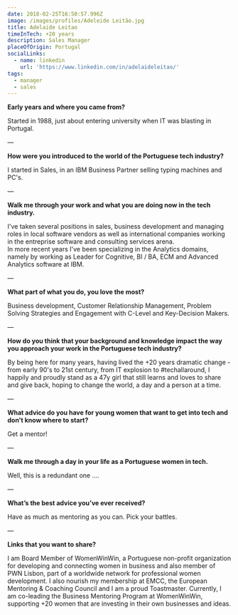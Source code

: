 ```yaml
---
date: 2018-02-25T16:50:57.996Z
image: /images/profiles/Adeleide Leitão.jpg
title: Adelaide Leitao
timeInTech: +20 years
description: Sales Manager
placeOfOrigin: Portugal
socialLinks:
  - name: linkedin
    url: 'https://www.linkedin.com/in/adelaideleitao/'
tags:
  - manager
  - sales
---
```

**Early years and where you came from?**

Started in 1988, just about entering university when IT was blasting in Portugal.

—

**How were you introduced to the world of the Portuguese tech industry?**

I started in Sales, in an IBM Business Partner selling typing machines and PC's.

—

**Walk me through your work and what you are doing now in the tech industry.**

I've taken several positions in sales, business development and managing roles in local software vendors as well as international companies working in the entreprise software and consulting services arena.  
In more recent years I've been specializing in the Analytics domains, namely by working as Leader for Cognitive, BI / BA, ECM and Advanced Analytics software  at IBM.


—

**What part of what you do, you love the most?**

Business development, Customer Relationship Management, Problem Solving Strategies and Engagement with C-Level and Key-Decision Makers.

—

**How do you think that your background and knowledge impact the way you approach your work in the Portuguese tech industry?**

By being here for many years, having lived the +20 years dramatic change - from early 90's to 21st century, from IT explosion to #techallaround, I happily and proudly stand as a 47y girl that still learns and loves to share and give back, hoping to change the world, a day and a person at a  time.

—


**What advice do you have for young women that want to get into tech and don’t know where to start?**

Get a mentor!

—

**Walk me through a day in your life as a Portuguese women in tech.**

Well, this is a redundant one ....

—

**What’s the best advice you’ve ever received?**

Have as much as mentoring as you can.
Pick your battles.

—

**Links that you want to share?**


I am Board Member of WomenWinWin, a Portuguese non-profit organization for developing and connecting women in business and also member of PWN Lisbon, part of a worldwide network for professional women development.
I also nourish my membership at EMCC, the European Mentoring & Coaching Council     and I am a proud Toastmaster.
Currently, I am co-leading the Business Mentoring Program at WomenWinWin, supporting +20 women that are investing in their own businesses and ideas.

